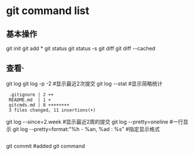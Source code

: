 # git command list
## 基本操作
git init
git add *
git status
git status -s
git diff
git diff --cached
## 查看·
git log
git log -p -2  #显示最近2次提交
git log --stat  #显示简略统计
```
 .gitignore | 2 ++
 README.md  | 1 +
 gitcmds.md | 8 ++++++++
 3 files changed, 11 insertions(+)
```
git log --since=2.week #显示最近2周的提交
git log --pretty=oneline #一行显示
git log --pretty=format:"%h - %an, %ad : %s" #指定显示格式
```

```

git commit #added git command  
## 
